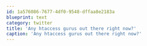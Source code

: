 ```yaml
---
id: 1a576086-7677-4df0-9548-dffaa8e2183a
blueprint: text
category: twitter
title: 'Any htaccess gurus out there right now?'
caption: 'Any htaccess gurus out there right now?'
---
```

